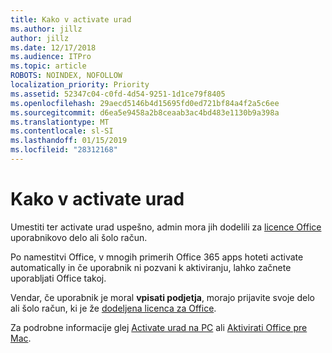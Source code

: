```yaml
---
title: Kako v activate urad
ms.author: jillz
author: jillz
ms.date: 12/17/2018
ms.audience: ITPro
ms.topic: article
ROBOTS: NOINDEX, NOFOLLOW
localization_priority: Priority
ms.assetid: 52347c04-c0fd-4d54-9251-1d1ce79f8405
ms.openlocfilehash: 29aecd5146b4d15695fd0ed721bf84a4f2a5c6ee
ms.sourcegitcommit: d6ea5e9458a2b8ceaab3ac4bd483e1130b9a398a
ms.translationtype: MT
ms.contentlocale: sl-SI
ms.lasthandoff: 01/15/2019
ms.locfileid: "28312168"
---
```

# <a name="how-to-activate-office"></a>Kako v activate urad

Umestiti ter activate urad uspešno, admin mora jih dodelili za [licence Office](https://docs.microsoft.com/office365/admin/subscriptions-and-billing/assign-licenses-to-users) uporabnikovo delo ali šolo račun. 
  
Po namestitvi Office, v mnogih primerih Office 365 apps hoteti activate automatically in če uporabnik ni pozvani k aktiviranju, lahko začnete uporabljati Office takoj.
  
Vendar, če uporabnik je moral **vpisati podjetja**, morajo prijavite svoje delo ali šolo račun, ki je že [dodeljena licenca za Office](https://support.office.com/article/f8ab5e25-bf3f-4a47-b264-174b1ee925fd.aspx).
  
Za podrobne informacije glej [Activate urad na PC](https://support.office.com/article/5bd38f38-db92-448b-a982-ad170b1e187e.aspx) ali [Aktivirati Office pre Mac](https://support.office.com/article/7f6646b1-bb14-422a-9ad4-a53410fcefb2.aspx).
  

